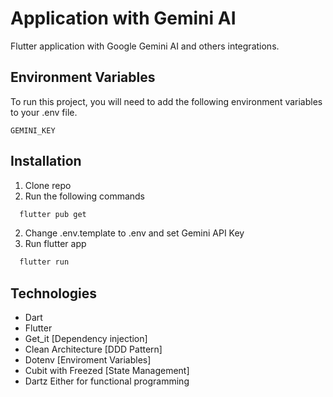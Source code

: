 # Application with Gemini AI

Flutter application with Google Gemini AI and others integrations.


## Environment Variables

To run this project, you will need to add the following environment variables to your .env file.

`GEMINI_KEY`

## Installation

1. Clone repo
2. Run the following commands
```bash
  flutter pub get
```
2. Change .env.template to .env and set Gemini API Key
3. Run flutter app
```bash
  flutter run
```

## Technologies

- Dart
- Flutter
- Get_it [Dependency injection]
- Clean Architecture [DDD Pattern]
- Dotenv [Enviroment Variables]
- Cubit with Freezed [State Management]
- Dartz Either for functional programming
